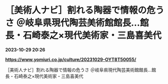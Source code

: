 # ［美術人ナビ］割れる陶器で情報の危うさ ＠岐阜県現代陶芸美術館館長…館長・石崎泰之×現代美術家・三島喜美代

**2023-10-29 20:26**

**https://www.yomiuri.co.jp/culture/20231029-OYT8T50055/**

［美術人ナビ］割れる陶器で情報の危うさ ＠岐阜県現代陶芸美術館館長…館長・石崎泰之×現代美術家・三島喜美代